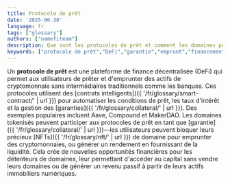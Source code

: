 ```yaml
---
title: Protocole de prêt
date: '2025-06-30'
language: fr
tags: ["glossary"]
authors: ["namefiteam"]
description: Que sont les protocoles de prêt et comment les domaines peuvent-ils être utilisés dans le prêt DeFi ?
keywords: ["protocole de prêt","DeFi","garantie","emprunt","financement de domaine","rendement"]
---
```


Un **protocole de prêt** est une plateforme de finance décentralisée (DeFi) qui permet aux utilisateurs de prêter et d'emprunter des actifs de cryptomonnaie sans intermédiaires traditionnels comme les banques. Ces protocoles utilisent des [contrats intelligents]({{ '/fr/glossary/smart-contract/' | url }}) pour automatiser les conditions de prêt, les taux d'intérêt et la gestion des [garanties]({{ '/fr/glossary/collateral/' | url }}). Des exemples populaires incluent Aave, Compound et MakerDAO. Les domaines tokenisés peuvent participer aux protocoles de prêt en tant que [garantie]({{ '/fr/glossary/collateral/' | url }})—les utilisateurs peuvent bloquer leurs précieux [NFTs]({{ '/fr/glossary/nft/' | url }}) de domaine pour emprunter des cryptomonnaies, ou générer un rendement en fournissant de la liquidité. Cela crée de nouvelles opportunités financières pour les détenteurs de domaines, leur permettant d'accéder au capital sans vendre leurs domaines ou de générer un revenu passif à partir de leurs actifs immobiliers numériques.